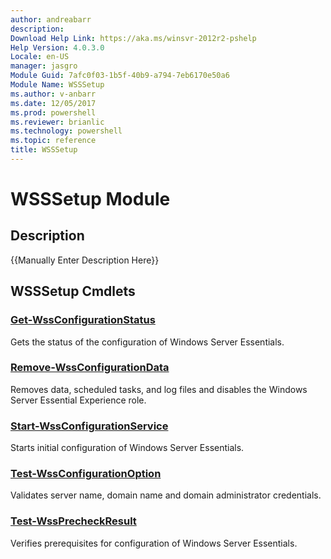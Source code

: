 ```yaml
---
author: andreabarr
description: 
Download Help Link: https://aka.ms/winsvr-2012r2-pshelp
Help Version: 4.0.3.0
Locale: en-US
manager: jasgro
Module Guid: 7afc0f03-1b5f-40b9-a794-7eb6170e50a6
Module Name: WSSSetup
ms.author: v-anbarr
ms.date: 12/05/2017
ms.prod: powershell
ms.reviewer: brianlic
ms.technology: powershell
ms.topic: reference
title: WSSSetup
---
```


# WSSSetup Module
## Description
{{Manually Enter Description Here}}

## WSSSetup Cmdlets
### [Get-WssConfigurationStatus](./Get-WssConfigurationStatus.md)
Gets the status of the configuration of Windows Server Essentials.

### [Remove-WssConfigurationData](./Remove-WssConfigurationData.md)
Removes data, scheduled tasks, and log files and disables the Windows Server Essential Experience role.

### [Start-WssConfigurationService](./Start-WssConfigurationService.md)
Starts initial configuration of Windows Server Essentials.

### [Test-WssConfigurationOption](./Test-WssConfigurationOption.md)
Validates server name, domain name and domain administrator credentials.

### [Test-WssPrecheckResult](./Test-WssPrecheckResult.md)
Verifies prerequisites for configuration of Windows Server Essentials.

